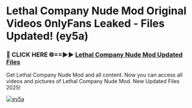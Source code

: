 # Lethal Company Nude Mod Original Videos 0nlyFans Leaked - Files Updated! (ey5a)

<h3>🔴 CLICK HERE 🌐==►► <a href="https://tinyurl.com/yrmya6cz" rel="nofollow">Lethal Company Nude Mod Updated Files</a></h3>

Get Lethal Company Nude Mod and all content. Now you can access all videos and pictures of Lethal Company Nude Mod. New Updated Files 2025!

[![ey5a](https://i.imgur.com/FMdXYCs.gif)](https://tinyurl.com/yrmya6cz)
